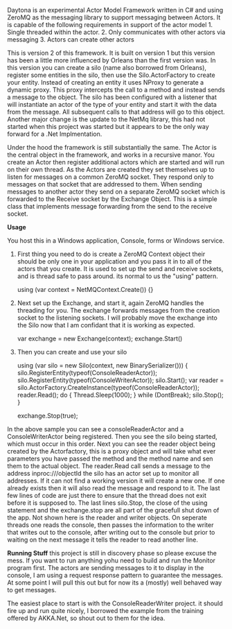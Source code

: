 Daytona is an experimental Actor Model Framework written in C# and using ZeroMQ as the messaging library to support messaging between Actors. It is capable of the following requirements in support of the actor model 1. Single threaded within the actor. 2. Only communicates with other actors via messaging 3. Actors can create other actorsThis is version 2 of this framework. It is built on version 1 but this version has been a little more influenced by Orleans than the first version was. In this version you can create a silo (name also borrowed from Orleans), register some entities in the silo, then use the Silo.ActorFactory to create your entity. Instead of creating an entity it uses NProxy to generate a dynamic proxy. This proxy intercepts the call to a method and instead sends a message to the object. The silo has been configured with a listener that will instantiate an actor of the type of your entity and start it with the data from the message. All subsequent calls to that address will go to this object.Another major change is the update to the NetMq library, this had not started when this project was started but it appears to be the only way forward for a .Net Implmentation.Under the hood the framework is still substantially the same. The Actor is the central object in the framework, and works in a recursive manor. You create an Actor then register additional actors which are started and will run on their own thread. As the Actors are created they set themselves up to listen for messages on a common ZeroMQ socket. They respond only to messages on that socket that are addressed to them. When sending messages to another actor they send on a separate ZeroMQ socket which is forwarded to the Receive socket by the Exchange Object. This is a simple class that implements message forwarding from the send to the receive socket.**Usage**You host this in a Windows application, Console, forms or Windows service.1. First thing you need to do is create a ZeroMQ Context object their should be only one in your application and  you pass it in to all of the actors that you create. It is used to set up the send and receive sockets, and is thread safe to pass around. its normal to us the "using" pattern.    using (var context = NetMQContext.Create())    {}2. Next set up the Exchange, and start it, again ZeroMQ handles the threading for you. The exchange forwards messages from the creation socket to the listening sockets. I will probably move the exchange into the Silo now that I am confidant that it is working as expected.    var exchange = new Exchange(context);    exchange.Start()3. Then you can create and use your silo    using (var silo = new Silo(context, new BinarySerializer()))    {        silo.RegisterEntity(typeof(ConsoleReaderActor));        silo.RegisterEntity(typeof(ConsoleWriterActor));        silo.Start();        var reader =    silo.ActorFactory.CreateInstance<IConsoleReaderActor>(typeof(ConsoleReaderActor));        reader.Read();        do        {            Thread.Sleep(1000);        }        while (DontBreak);        silo.Stop();    }    exchange.Stop(true);In the above sample you can see a consoleReaderActor and a ConsoleWriterActor being registered. Then you see the silo being started, which must occur in this order. Next you can see the reader object being created by the Actorfactory, this is a proxy object and will take what ever parameters you have passed the method and the method name and sen them to the actual object. The reader.Read call sends a message to the address inproc://<fullobjectname>/objectId the silo has an actor set up to monitor all addresses. If it can not find a working version it will create a new one. If one already exists then it will also read the message and respond to it.The last few lines of code are just there to ensure that the thread does not exit before it is supposed to. The last lines silo.Stop, the close of the using statement and the exchange.stop are all part of the gracefull shut down of the app.Not shown here is the reader and writer objects. On seperate threads one reads the console, then passes the information to the writer that writes out to the console, after writing out to the console but prior to waiting on the next message it tells the reader to read another line.**Running Stuff**this project is still in discovery phase so please excuse the mess. If you want to run anything yohu need to build and run the Monitor program first. The actors are sending messages to it to display in the console, I am using a request response pattern to guarantee the messages. At some point I will pull this out but for now its a (mostly) well behaved way to get messages.The easiest place to start is with the ConsoleReaderWriter project. it should fire up and run quite nicely, I borrowed the example from the training offered by AKKA.Net, so shout out to them for the idea.